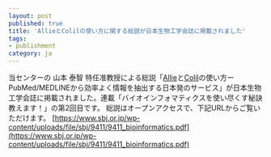 ```yaml
---
layout: post
published: true
title: 'AllieとColilの使い方に関する総説が日本生物工学会誌に掲載されました'
tags:
- publishment
category: ja
---
```

当センターの 山本 泰智 特任准教授による総説「[Allie](http://allie.dbcls.jp/)と[Colil](http://colil.dbcls.jp/browse/papers/)の使い方ーPubMed/MEDLINEから効率よく情報を抽出する日本発のサービス」が日本生物工学会誌に掲載されました。連載「バイオインフォマティクスを使い尽くす秘訣教えます！」の第2回目です。
総説はオープンアクセスで、下記URLからご覧いただけます。
[https://www.sbj.or.jp/wp-content/uploads/file/sbj/9411/9411_bioinformatics.pdf](https://www.sbj.or.jp/wp-content/uploads/file/sbj/9411/9411_bioinformatics.pdf)